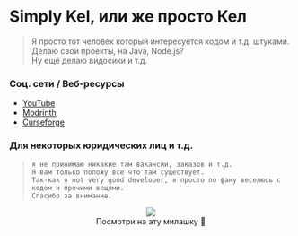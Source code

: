 # Simply Kel, или же просто Кел
> Я просто тот человек который интересуется кодом и т.д. штуками. <br>
> Делаю свои проекты, на Java, Node.js? <br>
> Ну ещё делаю видосики и т.д. 

### Соц. сети / Веб-ресурсы
- [YouTube](https://www.youtube.com/channel/UCZRHmdboFKJnueAdCub4Hkg)
- [Modrinth](https://modrinth.com/user/Simply_Kel)
- [Curseforge](https://www.curseforge.com/members/simply_kel/projects)

### Для некоторых юридических лиц и т.д.
> ```
> я не принимаю никакие там вакансии, заказов и т.д.
> Я вам только положу все что там существует. 
> Так-как я not very good developer, я просто по фану веселюсь с кодом и прочими вещями. 
> Спасибо за внимание.
> ```

<p align="center">
  <img src="https://cdn.discordapp.com/attachments/906948185077973013/962729902287757362/Allay.gif" /><br>Посмотри на эту милашку 🍪
</p>

